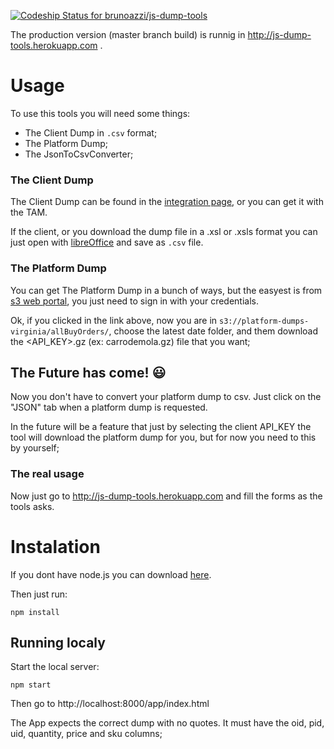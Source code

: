 [ ![Codeship Status for brunoazzi/js-dump-tools](https://codeship.com/projects/74c87c30-5fa7-0133-f1bb-4e587625a674/status?branch=master)](https://codeship.com/projects/111855)

The production version (master branch build) is runnig in http://js-dump-tools.herokuapp.com .

# Usage

To use this tools you will need some things:
- The Client Dump in `.csv` format;
- The Platform Dump;
- The JsonToCsvConverter;

### The Client Dump

The Client Dump can be found in the [integration page](http://integracao.chaordic.com.br/), or you can get it with the TAM.

If the client, or you download the dump file in a .xsl or .xsls format you can just open with [libreOffice](https://www.libreoffice.org/download/libreoffice-fresh/) and save as `.csv` file.

### The Platform Dump

You can get The Platform Dump in a bunch of ways, but the easyest is from [s3 web portal](https://console.aws.amazon.com/s3/home?region=us-east-1#&bucket=platform-dumps-virginia&prefix=allBuyOrders/), you just need to sign in with your credentials.

Ok, if you clicked in the link above, now you are in `s3://platform-dumps-virginia/allBuyOrders/`, choose the latest date folder, and them download the <API_KEY>.gz (ex: carrodemola.gz) file that you want;

## The Future has come! 😃

Now you don't have to convert your platform dump to csv. Just click on the "JSON" tab when a platform dump is requested.

In the future will be a feature that just by selecting the client API_KEY the tool will download the platform dump for you, but for now you need to this by yourself;

### The real usage

Now just go to http://js-dump-tools.herokuapp.com and fill the forms as the tools asks.

# Instalation

If you dont have node.js you can download [here](https://nodejs.org/en/).

Then just run:
```
npm install
```

## Running localy
Start the local server:
```
npm start
```
Then go to http://localhost:8000/app/index.html

The App expects the correct dump with no quotes. It must have the oid, pid, uid, quantity, price and sku columns;
